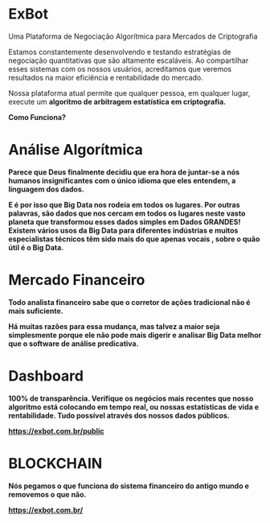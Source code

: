 # ExBot
Uma Plataforma de Negociação Algorítmica para Mercados de Criptografia

Estamos constantemente desenvolvendo e testando estratégias de negociação quantitativas que são altamente escaláveis. Ao compartilhar esses sistemas com os nossos usuários, acreditamos que veremos resultados na maior eficiência e rentabilidade do mercado.

Nossa plataforma atual permite que qualquer pessoa, em qualquer lugar, execute um <b>algoritmo de arbitragem estatística em criptografia<b>.

Como Funciona?

# Análise Algorítmica

Parece que Deus finalmente decidiu que era hora de juntar-se a nós humanos insignificantes com o único idioma que eles entendem, a linguagem dos dados.

E é por isso que Big Data nos rodeia em todos os lugares. Por outras palavras, são dados que nos cercam em todos os lugares neste vasto planeta que transformou esses dados simples em Dados GRANDES! Existem vários usos da Big Data para diferentes indústrias e muitos especialistas técnicos têm sido mais do que apenas vocais , sobre o quão útil é o Big Data.

# Mercado Financeiro

Todo analista financeiro sabe que o corretor de ações tradicional não é mais suficiente.

Há muitas razões para essa mudança, mas talvez a maior seja simplesmente porque ele não pode mais digerir e analisar Big Data melhor que o software de análise predicativa.

# Dashboard

100% de transparência. Verifique os negócios mais recentes que nosso algoritmo está colocando em tempo real, ou nossas estatísticas de vida e rentabilidade. Tudo possível através dos nossos dados públicos.

https://exbot.com.br/public

# BLOCKCHAIN

Nós pegamos o que funciona do sistema financeiro do antigo mundo e removemos o que não.

https://exbot.com.br/

